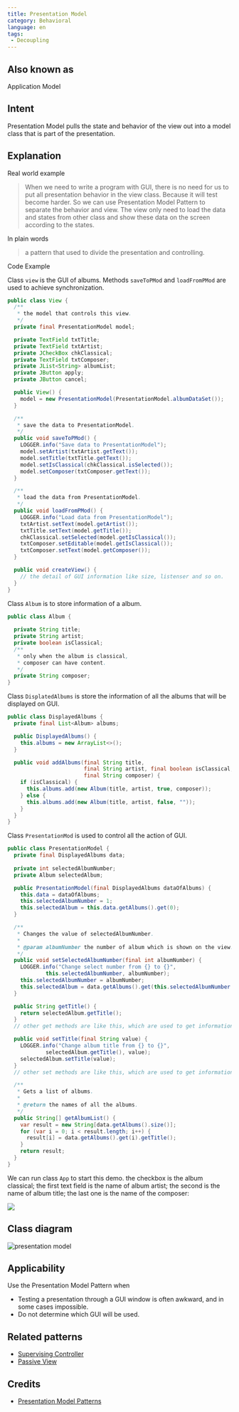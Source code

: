 ```yaml
---
title: Presentation Model
category: Behavioral
language: en
tags:
 - Decoupling
---
```


## Also known as
Application Model

## Intent
Presentation Model pulls the state and behavior of the view out into a model class that is part of the presentation.  

## Explanation

Real world example

> When we need to write a program with GUI, there is no need for us to put all presentation behavior in the view class. Because it will test become harder. So we can use Presentation Model Pattern to separate the behavior and view. The view only need to load the data and states from other class and show these data on the screen according to the states.  

In plain words

> a pattern that used to divide the presentation and controlling.

Code Example

Class `view` is the GUI of albums. Methods `saveToPMod` and `loadFromPMod` are used to achieve synchronization.

```java
public class View {
  /**
   * the model that controls this view.
   */
  private final PresentationModel model;

  private TextField txtTitle;
  private TextField txtArtist;
  private JCheckBox chkClassical;
  private TextField txtComposer;
  private JList<String> albumList;
  private JButton apply;
  private JButton cancel;

  public View() {
    model = new PresentationModel(PresentationModel.albumDataSet());
  }

  /**
   * save the data to PresentationModel.
   */
  public void saveToPMod() {
    LOGGER.info("Save data to PresentationModel");
    model.setArtist(txtArtist.getText());
    model.setTitle(txtTitle.getText());
    model.setIsClassical(chkClassical.isSelected());
    model.setComposer(txtComposer.getText());
  }

  /**
   * load the data from PresentationModel.
   */
  public void loadFromPMod() {
    LOGGER.info("Load data from PresentationModel");
    txtArtist.setText(model.getArtist());
    txtTitle.setText(model.getTitle());
    chkClassical.setSelected(model.getIsClassical());
    txtComposer.setEditable(model.getIsClassical());
    txtComposer.setText(model.getComposer());
  }

  public void createView() {
    // the detail of GUI information like size, listenser and so on.
  }
}
```

Class `Album` is to store information of a album.

```java
public class Album {
    
  private String title;
  private String artist;
  private boolean isClassical;
  /**
   * only when the album is classical,
   * composer can have content.
   */
  private String composer;
}

```

Class `DisplatedAlbums` is store the information of all the albums that will be displayed on GUI.

```java
public class DisplayedAlbums {
  private final List<Album> albums;

  public DisplayedAlbums() {
    this.albums = new ArrayList<>();
  }

  public void addAlbums(final String title,
                        final String artist, final boolean isClassical,
                        final String composer) {
    if (isClassical) {
      this.albums.add(new Album(title, artist, true, composer));
    } else {
      this.albums.add(new Album(title, artist, false, ""));
    }
  }
}
```

 Class `PresentationMod` is used to control all the action of GUI.

```java
public class PresentationModel {
  private final DisplayedAlbums data;
  
  private int selectedAlbumNumber;
  private Album selectedAlbum;

  public PresentationModel(final DisplayedAlbums dataOfAlbums) {
    this.data = dataOfAlbums;
    this.selectedAlbumNumber = 1;
    this.selectedAlbum = this.data.getAlbums().get(0);
  }

  /**
   * Changes the value of selectedAlbumNumber.
   *
   * @param albumNumber the number of album which is shown on the view.
   */
  public void setSelectedAlbumNumber(final int albumNumber) {
    LOGGER.info("Change select number from {} to {}",
            this.selectedAlbumNumber, albumNumber);
    this.selectedAlbumNumber = albumNumber;
    this.selectedAlbum = data.getAlbums().get(this.selectedAlbumNumber - 1);
  }

  public String getTitle() {
    return selectedAlbum.getTitle();
  }
  // other get methods are like this, which are used to get information of selected album.

  public void setTitle(final String value) {
    LOGGER.info("Change album title from {} to {}",
            selectedAlbum.getTitle(), value);
    selectedAlbum.setTitle(value);
  }
  // other set methods are like this, which are used to get information of selected album.

  /**
   * Gets a list of albums.
   *
   * @return the names of all the albums.
   */
  public String[] getAlbumList() {
    var result = new String[data.getAlbums().size()];
    for (var i = 0; i < result.length; i++) {
      result[i] = data.getAlbums().get(i).getTitle();
    }
    return result;
  }
}
```

We can run class `App` to start this demo. the checkbox is the album classical; the first text field is the name of album artist; the second is the name of album title; the last one is the name of the composer:

![](./etc/result.png)


## Class diagram
![](./etc/presentation-model.urm.png "presentation model")

## Applicability
Use the Presentation Model Pattern when

* Testing a presentation through a GUI window is often awkward, and in some cases impossible.
* Do not determine which GUI will be used.

## Related patterns

- [Supervising Controller](https://martinfowler.com/eaaDev/SupervisingPresenter.html) 
- [Passive View](https://martinfowler.com/eaaDev/PassiveScreen.html)

## Credits

* [Presentation Model Patterns](https://martinfowler.com/eaaDev/PresentationModel.html)

